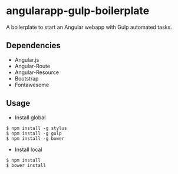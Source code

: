 # angularapp-gulp-boilerplate

A boilerplate to start an Angular webapp with Gulp automated tasks.

## Dependencies
- Angular.js
- Angular-Route
- Angular-Resource
- Bootstrap
- Fontawesome

## Usage
* Install global
```
$ npm install -g stylus
$ npm install -g gulp
$ npm install -g bower
```

* Install local
```
$ npm install
$ bower install
```
